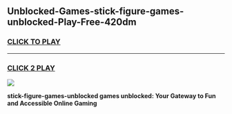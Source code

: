 
## Unblocked-Games-stick-figure-games-unblocked-Play-Free-420dm
<h3>
<a href="https://premium76.site?title=stick-figure-games-unblocked&ref=20M">CLICK TO PLAY</a></h3>
<hr>

<h3>
<a href="https://premium76.site?title=stick-figure-games-unblocked&ref=20M">CLICK 2 PLAY</a>
  
</h3>

<a href="https://premium76.site?title=stick-figure-games-unblocked&ref=19M"><img src="https://clearcache.store/games.png"></a>


**stick-figure-games-unblocked games unblocked: Your Gateway to Fun and Accessible Online Gaming**
